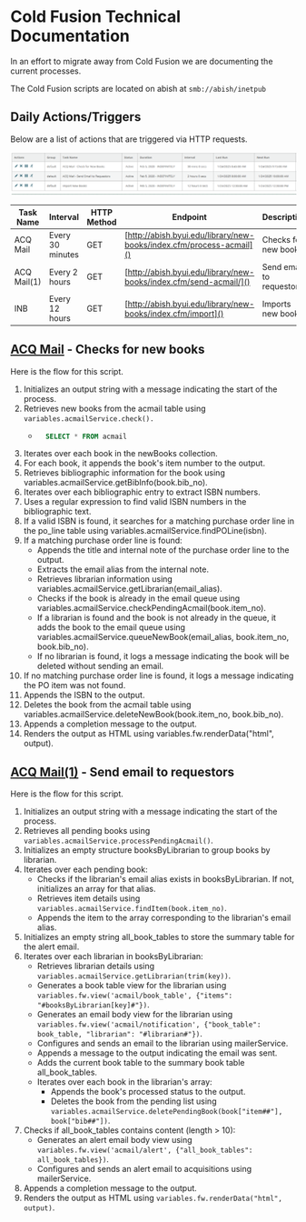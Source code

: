 # Cold Fusion Technical Documentation

In an effort to migrate away from Cold Fusion we are documenting the current processes.

The Cold Fusion scripts are located on abish at `smb://abish/inetpub`

<h2 id="actions">Daily Actions/Triggers</h2>

Below are a list of actions that are triggered via HTTP requests.

![Actions list image](./images/actions-list.png)

| Task Name   | Interval         | HTTP Method | Endpoint                                                             | Description              |
| ----------- | ---------------- | ----------- | -------------------------------------------------------------------- | ------------------------ |
| ACQ Mail    | Every 30 minutes | GET         | [http://abish.byui.edu/library/new-books/index.cfm/process-acmail]() | Checks for new books     |
| ACQ Mail(1) | Every 2 hours    | GET         | [http://abish.byui.edu/library/new-books/index.cfm/send-acmail/]()   | Send email to requestors |
| INB         | Every 12 hours   | GET         | [http://abish.byui.edu/library/new-books/index.cfm/import]()         | Imports new books        |

## [ACQ Mail](#actions) - Checks for new books

Here is the flow for this script.

1. Initializes an output string with a message indicating the start of the process.
2. Retrieves new books from the acmail table using `variables.acmailService.check().`
    - ```sql
        SELECT * FROM acmail
      ```
3. Iterates over each book in the newBooks collection.
4. For each book, it appends the book's item number to the output.
5. Retrieves bibliographic information for the book using variables.acmailService.getBibInfo(book.bib_no).
6. Iterates over each bibliographic entry to extract ISBN numbers.
7. Uses a regular expression to find valid ISBN numbers in the bibliographic text.
8. If a valid ISBN is found, it searches for a matching purchase order line in the po_line table using variables.acmailService.findPOLine(isbn).
9. If a matching purchase order line is found:
    - Appends the title and internal note of the purchase order line to the output.
    - Extracts the email alias from the internal note.
    - Retrieves librarian information using variables.acmailService.getLibrarian(email_alias).
    - Checks if the book is already in the email queue using variables.acmailService.checkPendingAcmail(book.item_no).
    - If a librarian is found and the book is not already in the queue, it adds the book to the email queue using variables.acmailService.queueNewBook(email_alias, book.item_no, book.bib_no).
    - If no librarian is found, it logs a message indicating the book will be deleted without sending an email.
10. If no matching purchase order line is found, it logs a message indicating the PO item was not found.
11. Appends the ISBN to the output.
12. Deletes the book from the acmail table using variables.acmailService.deleteNewBook(book.item_no, book.bib_no).
13. Appends a completion message to the output.
14. Renders the output as HTML using variables.fw.renderData("html", output).

## [ACQ Mail(1)](#actions) - Send email to requestors

Here is the flow for this script.

1. Initializes an output string with a message indicating the start of the process.
2. Retrieves all pending books using `variables.acmailService.processPendingAcmail()`.
3. Initializes an empty structure booksByLibrarian to group books by librarian.
4. Iterates over each pending book:
    - Checks if the librarian's email alias exists in booksByLibrarian. If not, initializes an array for that alias.
    - Retrieves item details using `variables.acmailService.findItem(book.item_no)`.
    - Appends the item to the array corresponding to the librarian's email alias.
5. Initializes an empty string all_book_tables to store the summary table for the alert email.
6. Iterates over each librarian in booksByLibrarian:
    - Retrieves librarian details using `variables.acmailService.getLibrarian(trim(key))`.
    - Generates a book table view for the librarian using `variables.fw.view('acmail/book_table', {"items": "#booksByLibrarian[key]#"})`.
    - Generates an email body view for the librarian using `variables.fw.view('acmail/notification', {"book_table": book_table, "librarian": "#librarian#"})`.
    - Configures and sends an email to the librarian using mailerService.
    - Appends a message to the output indicating the email was sent.
    - Adds the current book table to the summary book table all_book_tables.
    - Iterates over each book in the librarian's array:
        - Appends the book's processed status to the output.
        - Deletes the book from the pending list using `variables.acmailService.deletePendingBook(book["item##"], book["bib##"])`.
7. Checks if all_book_tables contains content (length > 10):
    - Generates an alert email body view using `variables.fw.view('acmail/alert', {"all_book_tables": all_book_tables})`.
    - Configures and sends an alert email to acquisitions using mailerService.
8. Appends a completion message to the output.
9. Renders the output as HTML using `variables.fw.renderData("html", output)`.
